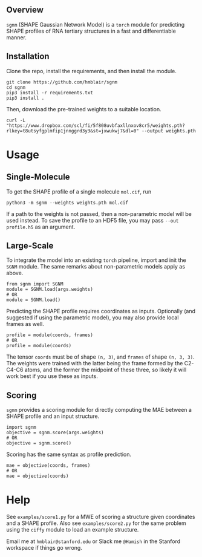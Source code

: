 ## Overview

`sgnm` (SHAPE Gaussian Network Model) is a `torch` module for predicting SHAPE profiles of RNA tertiary structures in a fast and differentiable manner.

## Installation

Clone the repo, install the requirements, and then install the module.
```
git clone https://github.com/hmblair/sgnm
cd sgnm
pip3 install -r requirements.txt
pip3 install .
```
Then, download the pre-trained weights to a suitable location.
```
curl -L "https://www.dropbox.com/scl/fi/5f808uvbfaxllnxov8cr5/weights.pth?rlkey=t8utsyfgplmfip1jnnggrd3y3&st=jxwukwj7&dl=0" --output weights.pth
```

# Usage

## Single-Molecule

To get the SHAPE profile of a single molecule `mol.cif`, run
```
python3 -m sgnm --weights weights.pth mol.cif
```
If a path to the weights is not passed, then a non-parametric model will be used instead. To save the profile to an HDF5 file, you may pass `--out profile.h5` as an argument.

## Large-Scale

To integrate the model into an existing `torch` pipeline, import and init the `SGNM` module. The same remarks about non-parametric models apply as above.
```
from sgnm import SGNM
module = SGNM.load(args.weights)
# OR
module = SGNM.load()
```
Predicting the SHAPE profile requires coordinates as inputs. Optionally (and suggested if using the parametric model), you may also provide local frames as well.
```
profile = module(coords, frames)
# OR
profile = module(coords)
```
The tensor `coords` must be of shape `(n, 3)`, and `frames` of shape `(n, 3, 3)`. The weights were trained with the latter being the frame formed by the C2-C4-C6 atoms, and the former the midpoint of these three, so likely it will work best if you use these as inputs.

## Scoring

`sgnm` provides a scoring module for directly computing the MAE between a SHAPE profile and an input structure.
```
import sgnm
objective = sgnm.score(args.weights)
# OR
objective = sgnm.score()
```
Scoring has the same syntax as profile prediction.
```
mae = objective(coords, frames)
# OR
mae = objective(coords)
```

# Help

See `examples/score1.py` for a MWE of scoring a structure given coordinates and a SHAPE profile. Also see `examples/score2.py` for the same problem using the `ciffy` module to load an example structure.

Email me at `hmblair@stanford.edu` or Slack me `@Hamish` in the Stanford workspace if things go wrong.

